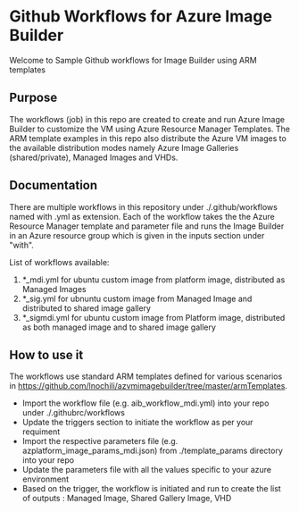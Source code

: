 # Github Workflows for Azure Image Builder

Welcome to Sample Github workflows for Image Builder using ARM templates

## Purpose

The workflows (job) in this repo are created to create and run Azure Image Builder to customize the VM using Azure Resource Manager Templates. The ARM template examples in this repo also distribute the Azure VM images to the available distribution modes namely Azure Image Galleries (shared/private), Managed Images and VHDs.

## Documentation
There are multiple workflows in this repository under ./.github/workflows named with .yml as extension.  Each of the workflow takes the  the Azure Resource Manager template and parameter file and runs the Image Builder in an Azure resource group which is given in the inputs section under "with".

List of workflows available:
  1. *_mdi.yml for ubuntu custom image from platform image, distributed as Managed Images 
  2. *_sig.yml for ubnuntu custom image from Managed Image and distributed to shared image gallery
  3. *_sigmdi.yml for ubuntu custom image from Platform image, distributed as both managed image and to shared image gallery
  
## How to use it 
The workflows use standard ARM templates defined for various scenarios in https://github.com/lnochili/azvmimagebuilder/tree/master/armTemplates. 
  - Import the workflow file (e.g. aib_workflow_mdi.yml) into your repo under ./.githubrc/workflows
  - Update the triggers section to initiate the workflow as per your requiment
  - Import the respective parameters file (e.g. azplatform_image_params_mdi.json) from ./template_params directory into your repo
  - Update the parameters file with  all the values specific to your azure environment
  - Based on the trigger, the workflow is initiated and run to create the list of outputs : Managed Image, Shared Gallery Image, VHD
  
